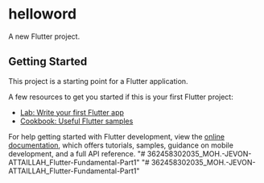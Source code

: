# helloword

A new Flutter project.

## Getting Started

This project is a starting point for a Flutter application.

A few resources to get you started if this is your first Flutter project:

- [Lab: Write your first Flutter app](https://docs.flutter.dev/get-started/codelab)
- [Cookbook: Useful Flutter samples](https://docs.flutter.dev/cookbook)

For help getting started with Flutter development, view the
[online documentation](https://docs.flutter.dev/), which offers tutorials,
samples, guidance on mobile development, and a full API reference.
"# 362458302035_MOH.-JEVON-ATTAILLAH_Flutter-Fundamental-Part1" 
"# 362458302035_MOH.-JEVON-ATTAILLAH_Flutter-Fundamental-Part1" 
